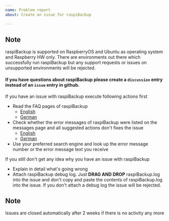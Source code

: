 ```yaml
---
name: Problem report
about: Create an issue for raspiBackup

---
```


## Note
raspiBackup is supported on RaspberryOS and Ubuntu as operating system and Raspberry HW only. There are environments out there which successfully run raspiBackup but any support requests or issues on unsupported environments will be rejected. 

#### If you have questions about raspiBackup please create a `discussion` entry instead of an `issue` entry in github. 

If you have an issue with raspiBackup execute following actions first
* Read the FAQ pages of raspiBackup 
  * [English](https://www.linux-tips-and-tricks.de/en/faq)
  * [German](https://www.linux-tips-and-tricks.de/de/faq)
* Check whether the error messages of raspiBackup were listed on the messages page and all suggested actions don't fixes the issue
  * [English](https://linux-tips-and-tricks.de/en/rmessages)
  * [German](https://linux-tips-and-tricks.de/de/fehlermeldungen)
* Use your preferred search engine and look up the error message number or the error message text you receive

If you still don't get any idea why you have an issue with raspiBackup
* Explain in detail what's going wrong
* Attach raspiBackup debug log. Just **DRAG AND DROP** raspiBackup.log into the issue and don't copy and paste the contents of raspiBackup.log into the issue. If you don't attach a debug log the issue will be rejected.

## Note
Issues are closed automatically after 2 weeks if there is no activity any more

